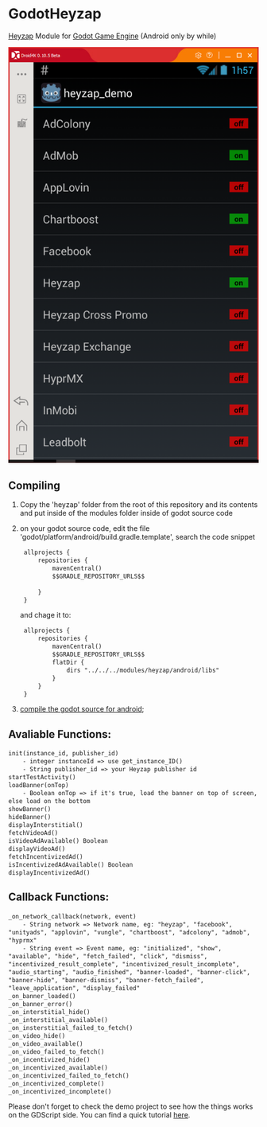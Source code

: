 # GodotHeyzap
[Heyzap](https://www.heyzap.com/) Module for [Godot Game Engine](https://godotengine.org/) (Android only by while)

![Screenshot](/images/screenshot.png)


Compiling
-------------

1. Copy the 'heyzap' folder from the root of this repository and its contents and put inside of the modules folder inside of godot source code
2. on your godot source code, edit the file 'godot/platform/android/build.gradle.template', search the code snippet

        allprojects {
            repositories {
                mavenCentral()
                $$GRADLE_REPOSITORY_URLS$$

            }
        }

    and chage it to:

        allprojects {
            repositories {
                mavenCentral()
                $$GRADLE_REPOSITORY_URLS$$
                flatDir {
                    dirs "../../../modules/heyzap/android/libs"
                }
            }
        }
        
3. [compile the godot source for android](http://docs.godotengine.org/en/stable/reference/compiling_for_android.html);

Avaliable Functions:
---------------------
    init(instance_id, publisher_id)
        - integer instanceId => use get_instance_ID()
        - String publisher_id => your Heyzap publisher id
    startTestActivity()
    loadBanner(onTop)
        - Boolean onTop => if it's true, load the banner on top of screen, else load on the bottom
    showBanner()
    hideBanner()
    displayInterstitial()
    fetchVideoAd()
    isVideoAdAvailable() Boolean
    displayVideoAd()
    fetchIncentivizedAd()
    isIncentivizedAdAvailable() Boolean
    displayIncentivizedAd()
   


Callback Functions:
---------------------
    _on_network_callback(network, event)
        - String network => Network name, eg: "heyzap", "facebook", "unityads", "applovin", "vungle", "chartboost", "adcolony", "admob", "hyprmx" 
        - String event => Event name, eg: "initialized", "show", "available", "hide", "fetch_failed", "click", "dismiss", "incentivized_result_complete", "incentivized_result_incomplete", "audio_starting", "audio_finished", "banner-loaded", "banner-click", "banner-hide", "banner-dismiss", "banner-fetch_failed", "leave_application", "display_failed" 
    _on_banner_loaded()
    _on_banner_error()
    _on_interstitial_hide()
    _on_interstitial_available()
    _on_insterstitial_failed_to_fetch()
    _on_video_hide()
    _on_video_available()
    _on_video_failed_to_fetch()
    _on_incentivized_hide()
    _on_incentivized_available()
    _on_incentivized_failed_to_fetch()
    _on_incentivized_complete()
    _on_incentivized_incomplete()


Please don't forget to check the demo project to see how the things works on the GDScript side.
You can find a quick tutorial [here](https://shinnil.blogspot.com.br/2017/03/tutorial-using-heyzap-godot-module.html).
